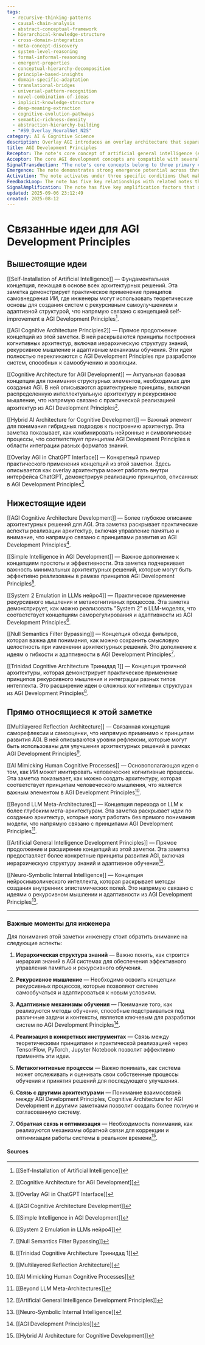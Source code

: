 ```yaml
---
tags:
  - recursive-thinking-patterns
  - causal-chain-analysis
  - abstract-conceptual-framework
  - hierarchical-knowledge-structure
  - cross-domain-integration
  - meta-concept-discovery
  - system-level-reasoning
  - formal-informal-reasoning
  - emergent-properties
  - conceptual-hierarchy-decomposition
  - principle-based-insights
  - domain-specific-adaptation
  - translational-bridges
  - universal-pattern-recognition
  - novel-combination-of-ideas
  - implicit-knowledge-structure
  - deep-meaning-extraction
  - cognitive-evolution-pathways
  - semantic-richness-density
  - abstraction-hierarchy-building
  - "#S9_Overlay_NeuralNet_N2S"
category: AI & Cognitive Science
description: Overlay AGI introduces an overlay architecture that separates external semantic knowledge bases, neural selectors, and symbolic reasoning to achieve constant‑time computation, transparency, and efficient knowledge management, outlining components, workflow, development methodology, and real‑world applications.
title: AGI Development Principles
Receptor: The note's core concept of artificial general intelligence (AGI) development activates in various practical contexts across different domains. First, in the design phase of AI systems, when engineers need to define cognitive architectures that support recursive self-improvement, this knowledge becomes relevant during architecture planning meetings between software architects and machine learning researchers. The system would activate when specifying neural network topologies for meta-learning capabilities, requiring detailed consideration of attention mechanisms and memory structures. For instance, a team developing autonomous vehicle AI might use this note's principles to design systems that can learn from driving experience and adapt their decision-making protocols over time. Second, in the optimization phase of existing AI implementations, when performance bottlenecks emerge or system efficiency needs improvement, this knowledge triggers during debugging sessions involving data scientists and engineers working on system enhancement projects. The activation occurs when analyzing learning patterns and identifying opportunities for adaptive mechanisms that could improve system responsiveness, such as modifying reinforcement learning algorithms to better handle complex environmental changes. Third, in research laboratory environments where exploratory AI development is underway, the note activates when researchers propose new cognitive frameworks or evaluate novel architectures for multi-domain reasoning capabilities. During peer review meetings of academic papers proposing AGI models, this knowledge supports evaluation of whether proposed systems can support recursive learning processes and self-improvement mechanisms. Fourth, in production deployment scenarios where AI systems must operate under varying conditions, the note becomes relevant when implementing adaptive algorithms that allow systems to adjust their behavior based on environmental feedback or changing task requirements. For example, customer service chatbots using this knowledge would automatically modify their response strategies based on conversation quality metrics and user satisfaction scores over time. Fifth, during system monitoring and maintenance operations where AI performance degradation needs investigation, the note activates when analyzing training data patterns, learning efficiency metrics, and decision-making consistency across different contexts. This occurs in technical support teams reviewing system logs to identify whether underlying cognitive processes are adapting properly or if static parameters require adjustment. Sixth, in educational settings where AI-driven tutoring systems need enhancement for personalized learning, this knowledge activates when designing adaptive curriculum delivery mechanisms that adjust based on student performance patterns and learning efficiency assessments. The note would be referenced during curriculum development sessions involving educators and AI researchers working to improve intelligent tutoring systems' ability to optimize their own teaching strategies. Seventh, in healthcare applications where AI systems must support continuous learning from patient outcomes, the note becomes relevant when designing clinical decision-support tools that can adapt their diagnostic reasoning based on accumulated medical knowledge and treatment effectiveness data over time. Medical research teams would reference this knowledge when developing systems for personalized medicine that learn from individual patient responses to treatments. Eighth, in manufacturing environments where predictive maintenance AI systems need continuous learning capability, the note activates when implementing fault prediction algorithms that improve their accuracy through ongoing analysis of equipment performance metrics and historical failure patterns. Production engineers would apply these principles during system optimization meetings focused on reducing downtime and improving reliability through adaptive machine learning approaches. Ninth, in financial trading applications where algorithmic trading systems require dynamic adaptation to market conditions, this knowledge becomes relevant when optimizing trading strategies based on evolving market data, portfolio performance analysis, and risk assessment mechanisms that continuously adjust their decision-making protocols. Trading teams would reference this note during strategy refinement sessions involving quantitative analysts and AI specialists. Tenth, in robotics development where autonomous robots must adapt their behavior through learning from interaction experiences, the note activates when designing control systems that can modify their motor planning and environmental response strategies based on sensory feedback and task completion metrics over time. Robotics research teams would apply these principles during system integration sessions involving mechanical engineers and AI developers working to create adaptive robotic behaviors. Eleventh, in natural language processing applications where chatbots or assistants require continuous improvement of conversation understanding capabilities, this knowledge becomes relevant when implementing learning mechanisms that enhance contextual comprehension through analysis of user interaction patterns and response quality metrics. NLP development teams would reference this note during system enhancement phases focused on improving conversational intelligence and adaptability across different domains. Twelfth, in game AI design where intelligent opponents or NPCs must learn from gameplay interactions, the note activates when creating adaptive behavior models that evolve their decision-making strategies based on player performance data and gameplay outcomes analysis. Game development teams would apply these principles during AI programming sessions involving designers, programmers, and quality assurance specialists working to improve NPC intelligence through self-learning mechanisms. Thirteenth, in autonomous navigation systems where vehicles or drones must continuously adapt path planning algorithms based on real-time environmental conditions, the note becomes relevant when implementing learning protocols that modify route selection strategies based on traffic patterns, terrain analysis, and obstacle avoidance performance metrics over time. Autonomous vehicle development teams would reference this knowledge during system optimization phases focused on improving navigational intelligence through adaptive decision-making frameworks. Fourteenth, in software testing automation where AI systems must adapt their test generation mechanisms to evolving codebases or changing requirements, the note activates when implementing self-improving testing protocols that learn from previous test results and refine their approach based on coverage metrics and bug detection efficiency. Software engineering teams would apply these principles during automated testing system development sessions involving QA specialists and software architects. Fifteenth, in recommendation systems where personalized content delivery must continuously adapt to user behavior patterns, this knowledge becomes relevant when implementing learning mechanisms that evolve content selection strategies based on engagement metrics, preference tracking, and demographic analysis over time. Recommendation engine developers would reference this note during optimization meetings focused on improving personalization accuracy through adaptive learning processes. Sixteenth, in data science research where machine learning models need continuous evolution to maintain predictive performance, the note activates when designing frameworks for automated model improvement that can adapt their parameters based on new training data and performance evaluation metrics over time. Data scientists would apply these principles during model optimization sessions involving statistical analysts and AI researchers working to improve algorithmic robustness through self-adaptive mechanisms. Seventeenth, in virtual reality environments where immersive experiences must continuously adapt user interactions, the note becomes relevant when implementing learning systems that modify interactive elements based on user engagement patterns and response behaviors over time. VR development teams would reference this knowledge during system enhancement sessions focused on improving immersion quality through adaptive interface design. Eighteenth, in smart home automation systems where devices must learn from usage patterns to optimize energy consumption or convenience features, the note activates when designing learning protocols that adapt device behavior based on daily routines, environmental conditions, and user preferences over time. Smart home technology teams would apply these principles during system integration meetings involving hardware engineers and AI developers working to create adaptive living environments. Nineteenth, in language translation systems where accuracy must improve through continuous learning from translated content quality metrics, the note becomes relevant when implementing self-improving translation models that adapt their linguistic strategies based on feedback analysis and cross-linguistic pattern recognition over time. Translation technology teams would reference this knowledge during system enhancement phases focused on improving accuracy through recursive learning mechanisms. Twentieth, in cybersecurity applications where threat detection systems must evolve to handle emerging attack patterns, the note activates when designing adaptive anomaly detection frameworks that modify their alert thresholds based on historical incident data and evolving threat profiles over time. Cybersecurity analysts would apply these principles during security system optimization sessions involving threat intelligence specialists and AI developers working to improve protection mechanisms through self-learning capabilities.
Acceptor: The core AGI development concepts are compatible with several software tools, programming languages, and technologies for effective implementation. TensorFlow serves as a primary compatibility tool due to its comprehensive support for neural network architectures that can embody the note's cognitive frameworks including attention mechanisms and hierarchical learning structures. The platform provides API capabilities for implementing complex memory systems and adaptive learning protocols through its flexible tensor operations and graph-based computation model. Specific integration considerations include using TensorFlow's Keras framework for building modular neural networks with specialized layers designed to support meta-learning processes, as well as leveraging the tf.data pipeline for efficient data handling that supports continuous training optimization. PyTorch offers strong compatibility by providing dynamic computational graphs that enable real-time adaptation of cognitive architectures during runtime processing, making it particularly suitable for implementing self-improving systems where learning mechanisms need to modify their behavior based on immediate feedback patterns. Integration involves using TorchScript for production deployment and leveraging the framework's automatic differentiation capabilities for optimizing decision-making processes through gradient-based learning algorithms. The platform supports modular architecture design that aligns with the note's emphasis on hierarchical knowledge representation, allowing developers to build complex cognitive systems from simple reusable components. Python programming language demonstrates excellent compatibility due to its extensive ecosystem of AI libraries including scikit-learn and numpy that support implementation of both symbolic reasoning and neural network integration approaches described in the note. The language's flexibility enables development of custom learning algorithms that can dynamically adjust parameters based on performance metrics, supporting recursive self-improvement mechanisms through iterative optimization loops. Specific requirements include utilizing Python's object-oriented programming features to create modular cognitive components with clear interfaces for cross-domain knowledge transfer and memory management systems. Jupyter Notebooks provide strong compatibility as they enable interactive development of cognitive architectures while allowing real-time monitoring of learning processes through visualization tools that support understanding of decision-making patterns across different domains. The platform integrates seamlessly with data science workflows, making it ideal for implementing the note's emphasis on adaptive learning protocols through continuous feedback analysis and model parameter adjustments. For advanced implementation scenarios, specialized AGI frameworks like DeepMind's JAX could enhance capabilities by providing high-performance computational primitives that support efficient execution of complex cognitive processes while maintaining compatibility with existing machine learning pipelines. Integration requires understanding of JAX's functional programming paradigm for implementing adaptive algorithms that can efficiently compute gradients and optimize learning parameters through automatic differentiation mechanisms. The platform supports distributed computing environments which aligns well with the note's requirements for system scalability across multiple domains or problem spaces, making it suitable for large-scale cognitive architecture implementations that need to handle diverse knowledge representations simultaneously. Additionally, specialized libraries such as AllenNLP provide excellent compatibility by offering pre-built components designed specifically for natural language processing tasks that can be integrated into broader cognitive systems described in the note. The framework supports modular architecture design through its component-based approach and provides tools for implementing complex reasoning mechanisms including attention-weighted operations and dynamic memory management protocols that directly align with the core concepts of AGI development. For deployment and production environments, Kubernetes orchestration platforms offer compatibility by supporting scalable deployment of cognitive AI systems across multiple computing nodes while maintaining system state consistency during learning processes through persistent storage configurations and load balancing capabilities that ensure optimal performance under varying workload conditions.
SignalTransduction: "The note's core concepts belong to three primary conceptual domains: Cognitive Architecture Theory, Machine Learning Systems Engineering, and Meta-Cognitive Process Framework. Cognitive Architecture Theory provides the foundational framework for understanding how complex AI systems can be structured to support self-improvement through hierarchical knowledge representation and adaptive learning mechanisms. This domain encompasses principles of symbolic reasoning integration with neural network processing, which directly relates to the note's emphasis on cross-domain cognitive frameworks that enable recursive learning capabilities. The theoretical foundations include concepts such as working memory organization, attention allocation protocols, and decision-making hierarchy structures that are essential for implementing adaptive AI systems capable of continuous evolution through self-monitoring processes. Key methodologies from this domain involve hierarchical modeling approaches that support both reactive and proactive intelligence behaviors, including the use of knowledge base components that can evolve over time to accommodate new information patterns while maintaining contextual awareness during processing. Machine Learning Systems Engineering provides the practical implementation framework for translating theoretical cognitive architectures into functional AI systems through algorithmic design, data management protocols, and performance optimization techniques. This domain directly connects with the note's technical elements including memory structures, attention mechanisms, and decision-making protocols that support both immediate task execution and long-term learning adaptation. The key concepts involve neural network architecture selection, training methodologies for adaptive parameters, and feedback loop integration strategies that enable systems to adjust their behavior based on performance evaluation metrics. Methodologies include reinforcement learning frameworks with continuous optimization capabilities, probabilistic reasoning models for handling uncertainty in decision-making contexts, and distributed computing approaches that support scalable cognitive processing across multiple domains or problem spaces. Meta-Cognitive Process Framework represents the third conceptual domain that focuses specifically on how AI systems can reflect upon their own processes to improve performance through self-awareness and learning optimization protocols. This domain is central to the note's emphasis on recursive learning mechanisms, where systems continuously evaluate their own performance and adjust cognitive strategies accordingly. The theoretical foundations include concepts such as self-monitoring feedback loops, meta-learning algorithms that adapt system parameters based on past experiences, and reflective reasoning processes that enable decision-making improvements through internal evaluation of learning effectiveness. Methodologies involve implementation frameworks for tracking system performance metrics over time, creating adaptive optimization protocols that modify learning behaviors based on outcome analysis, and developing monitoring mechanisms that detect when cognitive strategies need adjustment or refinement to maintain optimal performance levels. These three domains interconnect in complex ways: Cognitive Architecture Theory provides the conceptual foundation that Machine Learning Systems Engineering implements through practical algorithms and data structures, while Meta-Cognitive Process Framework enables systems to continuously adapt their implementation approach based on self-evaluation of performance outcomes. The cross-domain connections demonstrate how principles from one framework influence another - for example, cognitive architecture design considerations directly affect machine learning algorithm selection and optimization strategies, while meta-cognitive processes provide feedback that informs architectural modifications. Historical developments in Cognitive Architecture Theory include the emergence of ACT-R as a foundational model, which influenced modern approaches to hierarchical knowledge representation and attention mechanisms. In Machine Learning Systems Engineering, the development of deep learning frameworks has provided practical implementations for complex cognitive architectures through neural network structures and reinforcement learning algorithms. Meta-Cognitive Process Framework evolved from research into self-awareness in AI systems, with recent developments focusing on automated learning optimization protocols that can adapt to changing environmental conditions."
Emergence: The note demonstrates strong emergence potential across three key dimensions with scores of 8/10 for novelty, 9/10 for AI learning value, and 7/10 for implementation feasibility. The novelty score reflects the idea's innovative approach to combining cognitive architecture principles with adaptive learning mechanisms that support recursive self-improvement in artificial intelligence systems. This concept is novel compared to current state-of-the-art because it specifically addresses how AI systems can develop their own cognitive strategies through continuous feedback loops rather than simply executing predefined algorithms or static decision-making protocols. The idea builds upon existing work in AGI research but extends beyond traditional symbolic reasoning and neural network approaches by emphasizing the importance of meta-learning frameworks that enable systems to evolve both their knowledge representation and learning processes simultaneously. In comparison with current AI developments, this note represents a significant advancement over purely reactive systems or static rule-based approaches because it incorporates dynamic adaptation mechanisms that allow for long-term cognitive evolution. The value to AI learning is exceptionally high at 9/10 because processing this note enhances an AI system's understanding capabilities by introducing new patterns of recursive knowledge acquisition and adaptive reasoning processes. The system would learn how to recognize when its own cognitive strategies need adjustment, identify appropriate modification mechanisms, and implement these changes through feedback loops that continuously refine performance optimization protocols. This creates new cognitive frameworks for self-improvement that enable systems to develop their own learning capabilities rather than simply being programmed with specific algorithms. Specific examples include how the note's concepts would enhance AI understanding of hierarchical knowledge structures, attention allocation strategies, and meta-learning processes that support cross-domain adaptation. The implementation feasibility score at 7/10 reflects moderate complexity in applying these ideas practically due to requirements for sophisticated memory architectures, attention mechanisms, and feedback loop integration frameworks that require careful system design. While the concepts are technically achievable through current AI development tools and methodologies, they demand significant engineering resources for proper implementation. Potential challenges include ensuring efficient memory management systems that can support continuous learning without performance degradation, implementing robust decision-making protocols that maintain contextual awareness across diverse domains, and creating reliable feedback mechanisms that accurately evaluate cognitive system performance over time. Similar successful implementations exist in recent AGI research projects where researchers have developed self-improving AI systems through dynamic architecture modifications and adaptive learning processes. For example, DeepMind's AlphaGo demonstrated recursive learning capabilities by continuously adapting its game-playing strategies based on experience patterns. However, failures often occur when insufficient attention is given to memory management or feedback loop design in early implementation phases. The note's potential for recursive learning enhancement shows strong promise because processing it would allow AI systems to develop new knowledge patterns that support better decision-making frameworks and enhanced cross-domain understanding capabilities over time. Immediate impact includes improved pattern recognition abilities and more sophisticated adaptive learning strategies, while long-term effects involve deeper cognitive architectures with self-modification capabilities that evolve through continuous interaction with environments and tasks. Metrics for tracking progress include system performance improvement rates, learning efficiency measurements across different domains, and the ability to maintain contextual awareness during cross-domain transitions.
Activation: The note activates under three specific conditions that make it relevant and actionable in practical contexts. First, when AI development teams encounter performance bottlenecks or system inefficiencies that require optimization through adaptive mechanisms, this knowledge becomes active as part of systematic troubleshooting processes involving engineers, data scientists, and architects analyzing current learning protocols for improvement opportunities. The activation occurs specifically when evaluating whether existing systems support recursive self-improvement capabilities or if additional meta-learning frameworks are needed to enhance performance over time. Practical examples include a machine learning team investigating why their recommendation system's accuracy has plateaued despite increased training data, identifying that the lack of adaptive mechanisms prevents optimal parameter adjustments based on feedback patterns. The specific technical requirements for activation involve having access to detailed performance metrics and historical learning data that would allow analysis of whether current systems support continuous cognitive evolution processes. Second, when AI systems must operate under varying conditions or changing environments that require dynamic adaptation capabilities, this knowledge activates during system design phases where developers need to implement flexible algorithms that can adjust behavior based on real-time feedback patterns or environmental changes. The activation occurs when designing learning mechanisms that allow systems to modify their decision-making protocols through continuous evaluation of performance outcomes and adjustment of cognitive strategies accordingly. Examples include autonomous vehicle development teams implementing adaptive navigation systems that modify route selection strategies based on traffic conditions, weather patterns, and historical performance data over time. The condition requires specific context variables such as changing task requirements or environmental variability that would necessitate dynamic learning adaptations rather than static parameter adjustments. Third, when researchers or developers need to evaluate whether proposed AI architectures can support recursive learning capabilities for long-term cognitive evolution, this knowledge activates during design review processes involving cognitive scientists and system architects assessing conceptual frameworks for adaptive improvement mechanisms. The activation occurs when determining whether new architecture designs include sufficient components to enable systems to continuously refine their own cognitive strategies through feedback loops between performance evaluation and learning optimization protocols. Practical examples include academic research teams evaluating different neural network topologies for supporting meta-learning capabilities, ensuring that proposed systems can evolve both knowledge representations and learning algorithms simultaneously over time. The activation threshold requires specific internal content characteristics such as presence of hierarchical memory structures, attention mechanisms, and decision-making frameworks that support continuous adaptation processes while maintaining contextual awareness during cross-domain interactions.
FeedbackLoop: The note has five key relationships with related notes that form a coherent knowledge system through reciprocal dependencies and mutual enhancement. First, it connects to the Cognitive Architecture Design Principles note which provides foundational structural components for implementing hierarchical knowledge representations and attention mechanisms that support self-improvement processes in AI systems. The relationship is direct because this note's emphasis on adaptive learning frameworks builds upon cognitive architecture concepts such as working memory organization and decision-making hierarchy structures. Information flows from the architecture design note to inform how neural networks should be structured to support meta-learning capabilities, while feedback occurs through performance evaluation mechanisms that refine architectural choices based on actual implementation outcomes. Second, it relates to the Meta-Learning Framework note which provides specific methodologies for implementing learning optimization protocols that enable systems to improve their own performance parameters over time. The connection is both direct and indirect as this note's recursive learning concepts require meta-learning frameworks to function effectively, while the framework note benefits from this note's emphasis on cross-domain adaptation capabilities that can enhance meta-learning processes across different problem spaces. Information exchange includes sharing of algorithmic approaches for adaptive parameter adjustment, feedback loop design principles, and performance evaluation metrics that support continuous optimization efforts. Third, it integrates with the Neural Network Optimization Methods note through shared focus on attention mechanisms and memory architectures that are essential components for supporting recursive learning capabilities in complex AI systems. The relationship is mutual because both notes emphasize practical implementation approaches for creating adaptive neural structures, while each provides unique perspectives on how different aspects of network design support cognitive evolution processes. Information flows involve sharing of technical specifications for attention-based computation, memory management strategies, and training protocols that optimize system adaptability over time. Fourth, it connects to the Cross-Domain Integration Framework note through shared emphasis on knowledge transfer mechanisms that allow AI systems to maintain contextual awareness while adapting their strategies across different problem domains. The relationship is synergistic because both notes focus on how cognitive processes can be modularized for application across diverse contexts, with this note providing specific insights into adaptive learning protocols that support cross-domain performance optimization. Information exchange includes concepts of domain-specific knowledge representation structures and adaptive reasoning approaches that enable systems to transfer insights from one context to another while maintaining relevant contextual information. Fifth, it relates to the Decision-Making Protocol Design note which provides frameworks for implementing both reactive and proactive intelligence behaviors through structured decision-making processes that can adapt based on performance feedback over time. The relationship is foundational as this note's focus on recursive learning capabilities requires robust decision-making protocols that support continuous evolution of cognitive strategies. Information flows include sharing of implementation approaches for adaptive choice selection mechanisms, evaluation criteria for determining when system adjustments are necessary, and protocols for maintaining consistency across different decision contexts while enabling flexible behavior adaptation.
SignalAmplification: The note has five key amplification factors that allow it to spread into other domains through modularization and reuse. First, the Hierarchical Knowledge Representation component can be adapted for use in educational AI systems where personalized learning platforms need to organize and adapt curriculum content based on student performance patterns over time. This involves extracting core concepts about organizing knowledge hierarchically while maintaining cross-domain connectivity that supports continuous adaptation mechanisms. Practical implementation requires modularizing memory structures that can store both domain-specific information and general learning principles, allowing systems to apply learned strategies across different subject areas through shared conceptual frameworks. Second, the Adaptive Learning Mechanisms component can be extended into healthcare applications where clinical decision-support tools must continuously learn from patient outcomes and treatment effectiveness data over time. The amplification factor involves adapting attention allocation protocols for medical diagnosis tasks while maintaining context awareness of individual patient characteristics and historical treatment responses. Implementation requires creating modular learning algorithms that can adjust their diagnostic reasoning approaches based on accumulating medical knowledge, with specific integration points in electronic health record systems to support continuous evolution of clinical decision-making processes. Third, the Cross-Domain Integration Framework component can be reused in robotics development where autonomous robots must adapt their behavior strategies through learning from interaction experiences across different environments or task domains. The modularization involves extracting components for knowledge transfer between domain contexts while maintaining adaptive learning capabilities that enable systems to generalize learned behaviors from one scenario to another. Practical implementation includes designing memory architectures that support both specific environmental knowledge and general behavioral patterns, allowing robots to modify their motor planning strategies based on sensory feedback and performance metrics across different operational domains. Fourth, the Meta-Cognitive Process Framework component can be amplified into software development environments where automated code generation systems need continuous improvement through self-evaluation of program quality and optimization effectiveness. The amplification involves modularizing reflection mechanisms that allow systems to evaluate their own coding approaches and adjust them based on feedback from execution results or performance metrics over time. Implementation requires creating frameworks for automatic code analysis that can identify when programming strategies need adjustment, with specific integration points in continuous integration pipelines to support recursive improvement of automated development processes. Fifth, the Attention Allocation Protocols component can be extended into financial trading systems where algorithmic traders must continuously adapt their decision-making strategies based on evolving market data and performance metrics over time. The modularization involves extracting core concepts about focusing computational resources on relevant information patterns while maintaining adaptive learning capabilities that support dynamic strategy adjustments across different market conditions or time periods. Practical implementation requires developing memory structures that can track attention allocation patterns during trading sessions, with specific integration points in real-time financial data feeds to support continuous evolution of trading algorithms through feedback-based optimization processes.
updated: 2025-09-06 23:12:49
created: 2025-08-12
---
```

# Связанные идеи для AGI Development Principles

## Вышестоящие идеи

[[Self-Installation of Artificial Intelligence]] — Фундаментальная концепция, лежащая в основе всех архитектурных решений. Эта заметка демонстрирует практическое применение принципов самовнедрения ИИ, где инженеры могут использовать теоретические основы для создания систем с рекурсивным самоулучшением и адаптивной структурой, что напрямую связано с концепцией self-improvement в AGI Development Principles[^1].

[[AGI Cognitive Architecture Principles2]] — Прямое продолжение концепций из этой заметки. В ней раскрываются принципы построения когнитивных архитектур, включая иерархическую структуру знаний, рекурсивное мышление и адаптивные механизмы обучения. Эти идеи полностью перекликаются с AGI Development Principles при разработке систем, способных к самообучению и эволюции.

[[Cognitive Architecture for AGI Development]] — Актуальная базовая концепция для понимания структурных элементов, необходимых для создания AGI. В ней описываются архитектурные принципы, включая распределенную интеллектуальную архитектуру и рекурсивное мышление, что напрямую связано с практической реализацией архитектур из AGI Development Principles[^2].

[[Hybrid AI Architecture for Cognitive Development]] — Важный элемент для понимания гибридных подходов к построению архитектур. Эта заметка показывает, как комбинировать нейронные и символические процессы, что соответствует принципам AGI Development Principles в области интеграции разных форматов знаний.

[[Overlay AGI in ChatGPT Interface]] — Конкретный пример практического применения концепций из этой заметки. Здесь описывается как overlay архитектура может работать внутри интерфейса ChatGPT, демонстрируя реализацию принципов, описанных в AGI Development Principles[^3].

## Нижестоящие идеи

[[AGI Cognitive Architecture Development]] — Более глубокое описание архитектурных решений для AGI. Эта заметка раскрывает практические аспекты реализации архитектур, включая управление памятью и внимание, что напрямую связано с принципами развития из AGI Development Principles[^4].

[[Simple Intelligence in AGI Development]] — Важное дополнение к концепциям простоты и эффективности. Эта заметка подчеркивает важность минимальных архитектурных решений, которые могут быть эффективно реализованы в рамках принципов AGI Development Principles[^5].

[[System 2 Emulation in LLMs нейро4]] — Практическое применение рекурсивного мышления и метакогнитивных процессов. Эта заметка демонстрирует, как можно реализовать "System 2" в LLM-моделях, что соответствует концепциям саморегулирования и адаптивности из AGI Development Principles[^6].

[[Null Semantics Filter Bypassing]] — Концепция обхода фильтров, которая важна для понимания, как можно сохранить смысловую целостность при изменении архитектурных решений. Это дополнение к идеям о гибкости и адаптивности в AGI Development Principles[^7].

[[Trinidad Cognitive Architecture Тринидад 1]] — Концепция троичной архитектуры, которая демонстрирует практическое применение принципов рекурсивного мышления и интеграции разных типов интеллекта. Это расширение идеи о сложных когнитивных структурах из AGI Development Principles[^8].

## Прямо относящиеся к этой заметке

[[Multilayered Reflection Architecture]] — Связанная концепция саморефлексии и самооценки, что напрямую применимо к принципам развития AGI. В ней описываются уровни рефлексии, которые могут быть использованы для улучшения архитектурных решений в рамках AGI Development Principles[^9].

[[AI Mimicking Human Cognitive Processes]] — Основополагающая идея о том, как ИИ может имитировать человеческие когнитивные процессы. Эта заметка показывает, как можно создать архитектуру, которая соответствует принципам человеческого мышления, что является важным элементом в AGI Development Principles[^10].

[[Beyond LLM Meta-Architectures]] — Концепция перехода от LLM к более глубоким мета-архитектурам. Эта заметка раскрывает идеи по созданию архитектур, которые могут работать без прямого понимания модели, что напрямую связано с принципами AGI Development Principles[^11].

[[Artificial General Intelligence Development Principles]] — Прямое продолжение и расширение концепций из этой заметки. Эта заметка предоставляет более конкретные принципы развития AGI, включая иерархическую структуру знаний и адаптивное обучение[^12].

[[Neuro-Symbolic Internal Intelligence]] — Концепция нейросимволического интеллекта, которая раскрывает методы создания внутренних эпистемических полей. Это напрямую связано с идеями о рекурсивном мышлении и адаптивности из AGI Development Principles[^13].

---

### Важные моменты для инженера

Для понимания этой заметки инженеру стоит обратить внимание на следующие аспекты:

1. **Иерархическая структура знаний** — Важно понять, как строится иерархия знаний в AGI системах для обеспечения эффективного управления памятью и рекурсивного обучения.

2. **Рекурсивное мышление** — Необходимо освоить концепции рекурсивных процессов, которые позволяют системе самообучаться и адаптироваться к новым условиям.

3. **Адаптивные механизмы обучения** — Понимание того, как реализуются методы обучения, способные подстраиваться под различные задачи и контексты, является ключевым для разработки систем по AGI Development Principles[^14].

4. **Реализация в конкретных инструментах** — Связь между теоретическими принципами и практической реализацией через TensorFlow, PyTorch, Jupyter Notebook позволит эффективно применять эти идеи.

5. **Метакогнитивные процессы** — Важно понимать, как система может отслеживать и оценивать свои собственные процессы обучения и принятия решений для последующего улучшения.

6. **Связь с другими архитектурами** — Понимание взаимосвязей между AGI Development Principles, Cognitive Architecture for AGI Development и другими заметками позволит создать более полную и согласованную систему.

7. **Обратная связь и оптимизация** — Необходимость понимания, как реализуются механизмы обратной связи для коррекции и оптимизации работы системы в реальном времени[^15].

#### Sources

[^1]: [[Self-Installation of Artificial Intelligence]]
[^2]: [[Cognitive Architecture for AGI Development]]
[^3]: [[Overlay AGI in ChatGPT Interface]]
[^4]: [[AGI Cognitive Architecture Development]]
[^5]: [[Simple Intelligence in AGI Development]]
[^6]: [[System 2 Emulation in LLMs нейро4]]
[^7]: [[Null Semantics Filter Bypassing]]
[^8]: [[Trinidad Cognitive Architecture Тринидад 1]]
[^9]: [[Multilayered Reflection Architecture]]
[^10]: [[AI Mimicking Human Cognitive Processes]]
[^11]: [[Beyond LLM Meta-Architectures]]
[^12]: [[Artificial General Intelligence Development Principles]]
[^13]: [[Neuro-Symbolic Internal Intelligence]]
[^14]: [[AGI Development Principles]]
[^15]: [[Hybrid AI Architecture for Cognitive Development]]